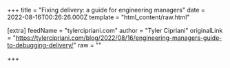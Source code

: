 
+++
title = "Fixing delivery: a guide for engineering managers"
date = 2022-08-16T00:26:26.000Z
template = "html_content/raw.html"

[extra]
feedName = "tylercipriani.com"
author = "Tyler Cipriani"
originalLink = "https://tylercipriani.com/blog/2022/08/16/engineering-managers-guide-to-debugging-delivery/"
raw = ""

+++

